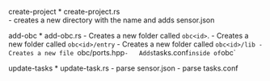 create-project <name>
    *   create-project.rs  
        -   creates a new directory with the name and adds sensor.json
    
add-obc <id>
    * add-obc.rs
        -   Creates a new folder called `obc<id>`.
        -   Creates a new folder called `obc<id>/entry`
        -   Creates a new folder called `obc<id>/lib
        -   Creates a new file `obc<id>/ports.hpp`
        -   Adds `tasks.conf` inside of `obc<id>`

update-tasks
    * update-task.rs
        - parse sensor.json
        - parse tasks.conf


